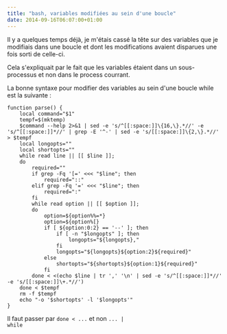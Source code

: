 ```yaml
---
title: "bash, variables modifiées au sein d'une boucle"
date: 2014-09-16T06:07:00+01:00
---
```

Il y a quelques temps déjà, je m'étais cassé la tête sur des variables que je modifiais dans une boucle et dont les modifications avaient disparues une fois sorti de celle-ci.

Cela s'expliquait par le fait que les variables étaient dans un sous-processus et non dans le process courrant.

La bonne syntaxe pour modifier des variables au sein d'une boucle while est la suivante :


```
function parse() {
    local command="$1"
    tempf=$(mktemp)
    $command --help 2>&1 | sed -e 's/^[[:space:]]\{16,\}.*//' -e 's/^[[:space:]]*//' | grep -E '^-' | sed -e 's/[[:space:]]\{2,\}.*//' > $tempf
    local longopts=""
    local shortopts=""
    while read line || [[ $line ]];
    do
        required=""
        if grep -Fq '[=' <<< "$line"; then
            required="::"
        elif grep -Fq '=' <<< "$line"; then
            required=":"
        fi
        while read option || [[ $option ]];
        do
            option=${option%%=*}
            option=${option%[}
            if [ ${option:0:2} == '--' ]; then
                if [ -n "$longopts" ]; then
                    longopts="${longopts},"
                fi
                longopts="${longopts}${option:2}${required}"
            else
                shortopts="${shortopts}${option:1}${required}"
            fi
        done < <(echo $line | tr ',' '\n' | sed -e 's/^[[:space:]]*//' -e 's/[[:space:]]\+.*//')
    done < $tempf
    rm -f $tempf
    echo "-o '$shortopts' -l '$longopts'"
}
```

Il faut passer par <code>done &lt; ...</code> et non <code>... | while</code>
